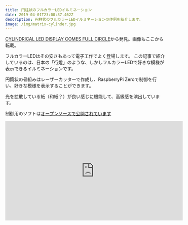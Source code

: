 ```yaml
---
title: 円柱状のフルカラーLEDイルミネーション
date: 2019-04-01T23:00:37.462Z
description: 円柱状のフルカラーLEDイルミネーションの作例を紹介します。
image: /img/matrix-cylinder.jpg
---
```

[CYLINDRICAL LED DISPLAY COMES FULL CIRCLE](https://hackaday.com/2019/03/05/cylindrical-led-display-comes-full-circle/)から発見。画像もここから転載。

フルカラーLEDはその安さもあって電子工作でよく登場します。
この記事で紹介しているのは、日本の「行燈」のような、しかしフルカラーLEDで好きな模様が表示できるイルミネーションです。

円筒状の骨組みはレーザーカッターで作成し、RaspberryPi Zeroで制御を行い、好きな模様を表示することができます。

光を拡散している紙（和紙？）が良い感じに機能して、高級感を演出しています。

制御用のソフトは[オープンソースで公開されています](https://github.com/makeTVee/ledcylinder)

<iframe width="560" height="315" src="https://www.youtube.com/embed/2VNS9aFNEW0" frameborder="0" allow="accelerometer; autoplay; encrypted-media; gyroscope; picture-in-picture" allowfullscreen></iframe>

